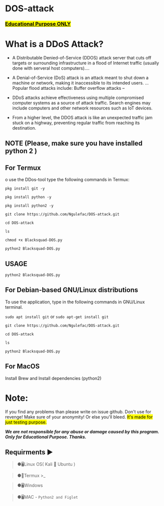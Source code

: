# DOS-attack
### <mark><u>Educational Purpose ONLY</u></mark>
# What is a DDoS Attack?

- A Distributable Denied-of-Service (DDOS) attack server that cuts off targets or surrounding infrastructure in a flood of Internet traffic (usually done with serveral host computers)....

- A Denial-of-Service (DoS) attack is an attack meant to shut down a machine or network, making it inaccessible to its intended users. ... Popular flood attacks include: Buffer overflow attacks – 

- DDoS attacks achieve effectiveness using multiple compromised computer systems as a source of attack traffic. Search engines may include computers and other network resources such as IoT devices.

- From a higher level, the DDOS attack is like an unexpected traffic jam stuck on a highway, preventing regular traffic from reaching its destination.

## NOTE (Please, make sure you have installed python 2 )
 
## For Termux
o use the DDos-tool type the following commands in Termux:

`pkg install git -y`

`pkg install python -y`

`pkg install python2 -y`

`git clone https://github.com/Ngulefac/DOS-attack.git`

`cd DOS-attack`

`ls`

`chmod +x Blacksquad-DOS.py`

`python2 Blacksquad-DOS.py`

## USAGE

`python2 Blacksquad-DOS.py`
  

## For Debian-based GNU/Linux distributions

To use the application, type in the following commands in GNU/Linux terminal.


`sudo apt install git` or  `sudo apt-get install git`

`git clone https://github.com/Ngulefac/DOS-attack.git`

`cd DOS-attack`

`ls`

`python2 Blacksquad-DOS.py`

## For MacOS

Install Brew and Install dependencies (python2)

# Note:
If you find any problems than please write on issue github. Don't use for revenge! Make sure of your anonymity! Or else you'll bleed.
<mark>It's made for just testing purpose.</mark>

***<i>We are not responsible for any abuse or damage caused by this program. Only for Educational Purpose.
Thanks.</i>***

## Requirments ▶

> ●🖥Linux OS( Kali 🐉 Ubuntu )

> ●📱Termux >_

> ●🖥Windows 

> ●🖥MAC
     - ```Python2 and Figlet```
